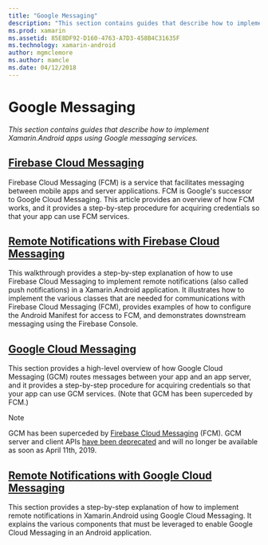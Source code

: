```yaml
---
title: "Google Messaging"
description: "This section contains guides that describe how to implement Xamarin.Android apps using Google messaging services."
ms.prod: xamarin
ms.assetid: 85E8DF92-D160-4763-A7D3-458B4C31635F
ms.technology: xamarin-android
author: mgmclemore
ms.author: mamcle
ms.date: 04/12/2018
---
```


# Google Messaging

_This section contains guides that describe how to implement Xamarin.Android apps using Google messaging services._

## [Firebase Cloud Messaging](firebase-cloud-messaging.md)

Firebase Cloud Messaging (FCM) is a service that facilitates messaging
between mobile apps and server applications. FCM is Google's successor
to Google Cloud Messaging. This article provides an overview of how FCM
works, and it provides a step-by-step procedure for acquiring
credentials so that your app can use FCM services.

## [Remote Notifications with Firebase Cloud Messaging](remote-notifications-with-fcm.md)

This walkthrough provides a step-by-step explanation of how to use
Firebase Cloud Messaging to implement remote notifications (also called
push notifications) in a Xamarin.Android application. It illustrates
how to implement the various classes that are needed for communications
with Firebase Cloud Messaging (FCM), provides examples of how to
configure the Android Manifest for access to FCM, and demonstrates
downstream messaging using the Firebase Console.

## [Google Cloud Messaging](google-cloud-messaging.md)

This section provides a high-level overview of how Google Cloud
Messaging (GCM) routes messages between your app and an app server, and
it provides a step-by-step procedure for acquiring credentials so that
your app can use GCM services. (Note that GCM has been superceded
by FCM.)

> [!NOTE]
> GCM has been superceded by [Firebase Cloud Messaging](~/android/data-cloud/google-messaging/firebase-cloud-messaging.md) (FCM).
> GCM server and client APIs [have been deprecated](https://firebase.googleblog.com/2018/04/time-to-upgrade-from-gcm-to-fcm.html)
> and will no longer be available as soon as April 11th, 2019.

## [Remote Notifications with Google Cloud Messaging](remote-notifications-with-gcm.md)

This section provides a step-by-step explanation of how to implement
remote notifications in Xamarin.Android using Google Cloud Messaging.
It explains the various components that must be leveraged to enable
Google Cloud Messaging in an Android application.


